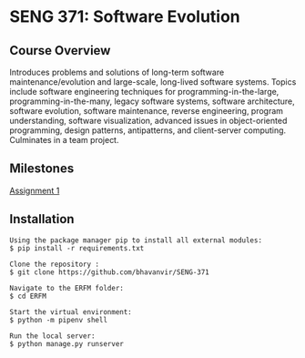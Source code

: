 # SENG 371: Software Evolution

## Course Overview
Introduces problems and solutions of long-term software maintenance/evolution and large-scale, long-lived software systems. Topics include software engineering techniques for programming-in-the-large, programming-in-the-many, legacy software systems, software architecture, software evolution, software maintenance, reverse engineering, program understanding, software visualization, advanced issues in object-oriented programming, design patterns, antipatterns, and client-server computing. Culminates in a team project.

## Milestones
[Assignment 1](https://github.com/bhavanvir/SENG-371/wiki/Assignment-1)

## Installation 
```
Using the package manager pip to install all external modules:
$ pip install -r requirements.txt

Clone the repository :
$ git clone https://github.com/bhavanvir/SENG-371

Navigate to the ERFM folder:
$ cd ERFM

Start the virtual environment:
$ python -m pipenv shell

Run the local server:
$ python manage.py runserver
```
